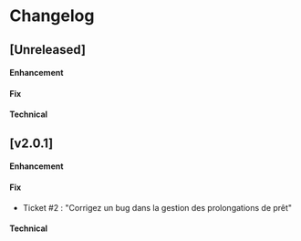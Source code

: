 # Changelog

## [Unreleased]

#### Enhancement

#### Fix

#### Technical

## [v2.0.1]

#### Enhancement

#### Fix
 - Ticket #2 : "Corrigez un bug dans la gestion des prolongations de prêt"

#### Technical
